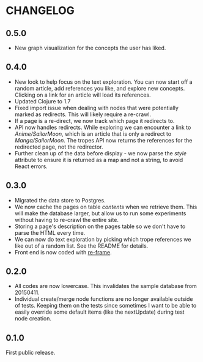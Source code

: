 # CHANGELOG

## 0.5.0

* New graph visualization for the concepts the user has liked.

## 0.4.0

* New look to help focus on the text exploration.  You can now start off a random article, add references you like, and explore new concepts. Clicking on a link for an article will load its references.
* Updated Clojure to 1.7
* Fixed import issue when dealing with nodes that were potentially marked as redirects. This will likely require a re-crawl.
* If a page is a re-direct, we now track which page it redirects to. 
* API now handles redirects. While exploring we can encounter a link to *Anime/SailorMoon*, which is an article that is only a redirect to *Manga/SailorMoon*. The tropes API now returns the references for the redirected page, not the redirector.
* Further clean up of the data before display - we now parse the _style_ attribute to ensure it is returned as a map and not a string, to avoid React errors.

## 0.3.0

* Migrated the data store to Postgres.
* We now cache the pages on table _contents_ when we retrieve them.  This will make the database larger, but allow us to run some experiments without having to re-crawl the entire site.
* Storing a page's description on the pages table so we don't have to parse the HTML every time.
* We can now do text exploration by picking which trope references we like out of a random list. See the README for details.
* Front end is now coded with [re-frame](https://github.com/Day8/re-frame).
  
## 0.2.0

* All codes are now lowercase. This invalidates the sample database from 20150411.
* Individual create/merge node functions are no longer available outside of tests. Keeping them on the tests since sometimes I want to be able to easily override some default items (like the nextUpdate) during test node creation. 

## 0.1.0

First public release.
 